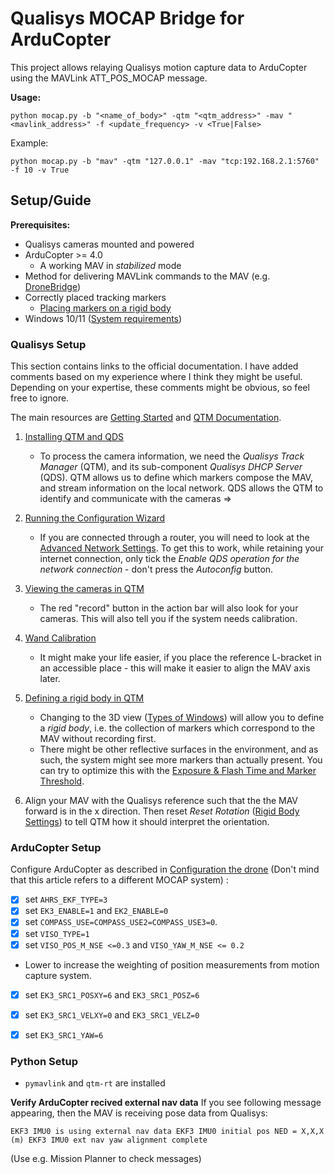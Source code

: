 # Qualisys MOCAP Bridge for ArduCopter
This project allows relaying Qualisys motion capture data to ArduCopter using the MAVLink ATT_POS_MOCAP message.

**Usage:** 
```
python mocap.py -b "<name_of_body>" -qtm "<qtm_address>" -mav "<mavlink_address>" -f <update_frequency> -v <True|False>
```
Example:
```
python mocap.py -b "mav" -qtm "127.0.0.1" -mav "tcp:192.168.2.1:5760" -f 10 -v True
```

## Setup/Guide
**Prerequisites:**
- Qualisys cameras mounted and powered
- ArduCopter >= 4.0
  - A working MAV in *stabilized* mode
- Method for delivering MAVLink commands to the MAV (e.g. [DroneBridge](https://github.com/DroneBridge/ESP32))
- Correctly placed tracking markers
  - [Placing markers on a rigid body](https://docs.qualisys.com/getting-started/content/17_rigid_body_series/17a_how_to_track_rigid_bodies/placing_markers_on_a_rigid.htm)
- Windows 10/11 ([System requirements](https://docs.qualisys.com/qtm/content/general_info/system_requirements.htm)) 

### Qualisys Setup
This section contains links to the official documentation. I have added comments based on my experience where I think they might be useful. Depending on your expertise, these comments might be obvious, so feel free to ignore.

The main resources are [Getting Started](https://docs.qualisys.com/getting-started/content/getting_started/introduction.htm) and [QTM Documentation](https://docs.qualisys.com/qtm/content/welcome_to_qtm.htm).

1. [Installing QTM and QDS](https://docs.qualisys.com/getting-started/content/getting_started/setting_up_your_system/configuring_the_network/installing_qtm_and_qds.htm)
   - To process the camera information, we need the *Qualisys Track Manager* (QTM), and its sub-component *Qualisys DHCP Server* (QDS). QTM allows us to define which markers compose the MAV, and stream information on the local network. QDS allows the QTM to identify and communicate with the cameras ⇒ 


2. [Running the Configuration Wizard](https://docs.qualisys.com/getting-started/content/34_how_to_configure_qds/running_the_configuration.htm)
   - If you are connected through a router, you will need to look at the [Advanced Network Settings](https://docs.qualisys.com/getting-started/content/34_how_to_configure_qds/advanced_network_settings.htm). To get this to work, while retaining your internet connection, only tick the *Enable QDS operation for the network connection* - don't press the *Autoconfig* button.

3. [Viewing the cameras in QTM](https://docs.qualisys.com/getting-started/content/6_connecting_cameras_series/6d_how_to_set_your_cameras_up_in_qtm/viewing_the_cameras_in_qtm.htm)
   - The red "record" button in the action bar will also look for your cameras. This will also tell you if the system needs calibration.

4. [Wand Calibration](https://docs.qualisys.com/qtm/content/project_options/wand_calibration.htm?Highlight=calibration)
   - It might make your life easier, if you place the reference L-bracket in an accessible place - this will make it easier to align the MAV axis later.

5. [Defining a rigid body in QTM](https://docs.qualisys.com/getting-started/content/17_rigid_body_series/17a_how_to_track_rigid_bodies/defining_a_rigid_body_in_qtm.htm)
   - Changing to the 3D view ([Types of Windows](https://docs.qualisys.com/getting-started/content/16_how_to_set_up_your_qtm_workspace/types_of_windows.htm)) will allow you to define a *rigid body*, i.e. the collection of markers which correspond to the MAV without recording first.
   - There might be other reflective surfaces in the environment, and as such, the system might see more markers than actually present. You can try to optimize this with the [Exposure & Flash Time and Marker Threshold](https://docs.qualisys.com/getting-started/content/getting_started/setting_up_your_system/optimizing_the_camera_settings/exposure___flash_time_and_marker_threshold.htm).

6. Align your MAV with the Qualisys reference such that the the MAV forward is in the x direction. Then reset *Reset Rotation* ([Rigid Body Settings](https://docs.qualisys.com/getting-started/content/17_rigid_body_series/17a_how_to_track_rigid_bodies/rigid_body_settings.htm)) to tell QTM how it should interpret the orientation.

### ArduCopter Setup

Configure ArduCopter as described in [Configuration the drone](https://ardupilot.org/copter/docs/common-optitrack.html#configuration-the-drone) (Don't mind that this article refers to a different MOCAP system) :
- [x] set `AHRS_EKF_TYPE=3` 
- [x] set `EK3_ENABLE=1` and `EK2_ENABLE=0`
- [x] set `COMPASS_USE=COMPASS_USE2=COMPASS_USE3=0`.
- [x] set `VISO_TYPE=1`
- [x] set `VISO_POS_M_NSE <=0.3` and `VISO_YAW_M_NSE <= 0.2`
-  Lower to increase the weighting of position measurements from motion capture system.
- [x] set `EK3_SRC1_POSXY=6` and `EK3_SRC1_POSZ=6`
- [x] set `EK3_SRC1_VELXY=0` and `EK3_SRC1_VELZ=0`
- [x] set `EK3_SRC1_YAW=6`


### Python Setup
- `pymavlink` and `qtm-rt` are installed


**Verify ArduCopter recived external nav data**
If you see following message appearing, then the MAV is receiving pose data from Qualisys:
```
EKF3 IMU0 is using external nav data EKF3 IMU0 initial pos NED = X,X,X (m) EKF3 IMU0 ext nav yaw alignment complete
```
(Use e.g. Mission Planner to check messages)